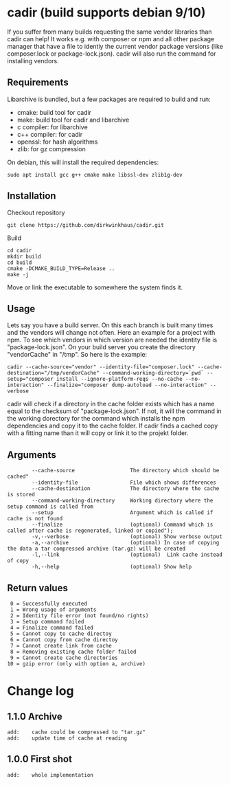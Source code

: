 # cadir (build supports debian 9/10)
If you suffer from many builds requesting the same vendor libraries
than cadir can help! It works e.g. with composer or npm and all
other package manager that have a file to identiy the current vendor 
package versions (like composer.lock or package-lock.json). cadir will 
also run the command for installing vendors. 

## Requirements
Libarchive is bundled, but a few packages are required to build and run:

* cmake: build tool for cadir
* make: build tool for cadir and libarchive
* c compiler: for libarchive
* c++ compiler: for cadir
* openssl: for hash algorithms
* zlib: for gz compression

On debian, this will install the required dependencies:

    sudo apt install gcc g++ cmake make libssl-dev zlib1g-dev

## Installation
Checkout repository

    git clone https://github.com/dirkwinkhaus/cadir.git

Build

    cd cadir
    mkdir build
    cd build
    cmake -DCMAKE_BUILD_TYPE=Release ..
    make -j
    
Move or link the executable to somewhere the system finds it.

## Usage
Lets say you have a build server. On this each branch is built many times 
and the vendors will change not often. Here an example for a project with 
npm. To see which vendors in which version are needed the identity file is
"package-lock.json". On your build server you create the directory "vendorCache" 
in "/tmp". So here is the example:

    cadir --cache-source="vendor" --identity-file="composer.lock" --cache-destination="/tmp/vendorCache" --command-working-directory=`pwd` --setup="composer install --ignore-platform-reqs --no-cache --no-interaction" --finalize="composer dump-autoload --no-interaction" --verbose
   
cadir will check if a directory in the cache folder exists which has a name 
equal to the checksum of "package-lock.json". If not, it will the command in 
the working dorectory for the command which installs the npm dependencies and 
copy it to the cache folder. If cadir finds a cached copy with a fitting name
than it will copy or link it to the projekt folder.

## Arguments
            --cache-source                  The directory which should be cached"
            --identity-file                 File which shows differences
            --cache-destination             The directory where the cache is stored
            --command-working-directory     Working directory where the setup command is called from
            --setup                         Argument which is called if cache is not found
            --finalize                      (optional) Command which is called after cache is regenerated, linked or copied");
            -v,--verbose                    (optional) Show verbose output
            -a,--archive                    (optional) In case of copying the data a tar compressed archive (tar.gz) will be created
            -l,--link                       (optional)  Link cache instead of copy
            -h,--help                       (optional) Show help

## Return values
     0 = Successfully executed
     1 = Wrong usage of arguments
     2 = Identity file error (not found/no rights)
     3 = Setup command failed
     4 = Finalize command failed
     5 = Cannot copy to cache directoy
     6 = Cannot copy from cache directoy
     7 = Cannot create link from cache
     8 = Removing existing cache folder failed
     9 = Cannot create cache directories
    10 = gzip error (only with option a, archive)
    
# Change log
## 1.1.0    Archive
    add:    cache could be compressed to "tar.gz"
    add:    update time of cache at reading
## 1.0.0    First shot
    add:    whole implementation

